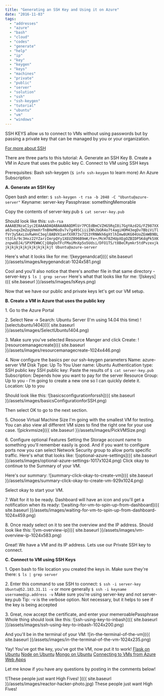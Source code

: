 ```yaml
---
title: "Generating an SSH Key and Using it on Azure"
date: "2016-11-03"
tags: 
  - "addresses"
  - "azure"
  - "bash"
  - "cloud"
  - "codes"
  - "generate"
  - "help"
  - "ip"
  - "key"
  - "keygen"
  - "keys"
  - "machines"
  - "private"
  - "public"
  - "server"
  - "solution"
  - "ssh"
  - "ssh-keygen"
  - "tutorial"
  - "ubuntu"
  - "vm"
  - "windows"
---
```


SSH KEYS allow us to connect to VMs without using passwords but by passing a private key that can be managed by you or your organization.

[For more about SSH](https://en.wikipedia.org/wiki/Secure_Shell)

There are three parts to this tutorial: A. Generate an SSH Key B. Create a VM in Azure that uses the public key C. Connect to VM using SSH keys

Prerequisites: Bash ssh-keygen (`$ info ssh-keygen` to learn more) An Azure Subscription

**A. Generate an SSH Key**

Open bash and enter: `$ ssh-keygen -t rsa -b 2048 -C "Ubuntu@azure-server"` Keyname: server-key Passphrase: somethingMemorable

Copy the contents of server-key.pub `$ cat server-key.pub`

Should look like this: `ssh-rsa AAAAB3NzaC1yc2EAAAADAQABAAABAQDMlUr7PCEdBmCVZHG5RqI8i7GgYAzd2G/FZ987XXa63vnqxZmZogVmmXrTnBHeM6oDv7v7g495CiiiINhJbGR4o7t4agiHOM43egDv7BbiViTlfVr3y5AxLUvRwHnC3egl8ABVX1anfXXR73x7IS3YRNWkh6gXtlhImw8UKG04UoZEmWB9BLt53lk/9c3Hxz22YZarzImrpQYy1XEUZ096B9mK/Fe+/McH78ZHUpXEgOZBIDP5KdqPk5XKznpwUDJ4/SPXPEWWCCjQ8gOoTFcFMaiMnXp5o5Udsi/DFO1TS/t8BeCRymkr5tdPvzexjkjkjkjkjkjkjkjkjkjkjkjt Ubuntu@azure-server`

Here's what it looks like for me: ![keygenandcat]({{ site.baseurl }}/assets/images/keygenandcat-1024x581.png)

Cool and you'll also notice that there's another file in that same directory - server-key `$ ls | grep server` Here's what that looks like for me: ![lskeys]({{ site.baseurl }}/assets/images/lsKeys.png)

Now that we have our public and private keys let's get our VM setup.

**B. Create a VM in Azure that uses the public key**

1\. Go to the Azure Portal

2\. Select New -> Search: Ubuntu Server (I'm using 14.04 this time) ![selectubuntu1404]({{ site.baseurl }}/assets/images/SelectUbuntu1404.png)

3\. Make sure you've selected Resource Manger and click Create: ![resourcemanagecreate]({{ site.baseurl }}/assets/images/resourcemanagecreate-1024x446.png)

4\. Now configure the basics per our ssh-keygen parameters Name: azure-server VM Disk Type: Up To You User name: Ubuntu Authentication type: SSH public key SSH public key: Paste the results of `$ cat server-key.pub` Subscription: Depends how you want to pay for the server Resource Group: Up to you - I'm going to create a new one so I can quickly delete it. Location: Up to you

Should look like this: ![basicsconfigurationforssh]({{ site.baseurl }}/assets/images/basicsConfigurationforSSH.png)

Then select OK to go to the next section.

5\. Choose Virtual Machine Size I'm going with the smallest VM for testing. You can also view all different VM sizes to find the right one for your use case. ![pickvmsize]({{ site.baseurl }}/assets/images/PickVMSize.png)

6\. Configure optional Features Setting the Storage account name to something you'll remember easily is good. And if you want to configure ports now you can select Network Security group to allow ports specific traffic. Here's what that looks like: ![optional-azure-settings]({{ site.baseurl }}/assets/images/optional-azure-settings-1017x1024.png) Click okay to continue to the Summary of your VM.

Here's our summary: ![summary-click-okay-to-create-vm]({{ site.baseurl }}/assets/images/summary-click-okay-to-create-vm-929x1024.png)

Select okay to start your VM.

7\. Wait for it to be ready. Dashboard will have an icon and you'll get a notification when its ready: ![waiting-for-vm-to-spin-up-from-dashboard]({{ site.baseurl }}/assets/images/waiting-for-vm-to-spin-up-from-dashboard-1024x459.png)

8\. Once ready select on it to see the overview and the IP address. Should look like this: ![vm-overview-ip]({{ site.baseurl }}/assets/images/vm-overview-ip-1024x583.png)

Great! We have a VM and its IP address. Lets use our Private SSH key to connect.

**C. Connect to VM using SSH Keys**

1\. Open bash to file location you created the keys in. Make sure they're there: `$ ls | grep server`

2\. Enter this command to use SSH to connect: `$ ssh -i server-key Ubuntu@52.183.31.11 -v` or more generally `$ ssh -i keyname username@ip.address -v` Make sure you're using server-key and not server-key.pub Tip: -v is the verbose option. Not necessary, but it helps to see if the key is being accepted

3\. Great, now accept the certificate, and enter your memeroablePassphrase Whole thing should look like this: ![ssh-using-key-to-inbash]({{ site.baseurl }}/assets/images/ssh-using-key-to-inbash-1024x200.png)

And you'll be in the terminal of your VM: ![in-the-terminal-of-the-vm]({{ site.baseurl }}/assets/images/in-the-terminal-of-the-vm-1024x235.png)

Yay! You've got the key, you've got the VM, now put it to work! [Flask on Ubuntu](http://timmyreilly.azurewebsites.net/running-flask-on-ubuntu-vm/) [Node on Ubuntu](http://timmyreilly.azurewebsites.net/running-node-and-express-on-ubuntu-vm/) [Mongo on Ubuntu](http://timmyreilly.azurewebsites.net/running-mongo-on-ubuntu-virtual-machine-in-azure/) [Connecting to VMs from Azure Web Apps](http://timmyreilly.azurewebsites.net/running-mongo-on-ubuntu-virtual-machine-in-azure/)

Let me know if you have any questions by posting in the comments below!

![These people just want High Fives! ]({{ site.baseurl }}/assets/images/reactor-hacker-photo.jpg) These people just want High Fives!

